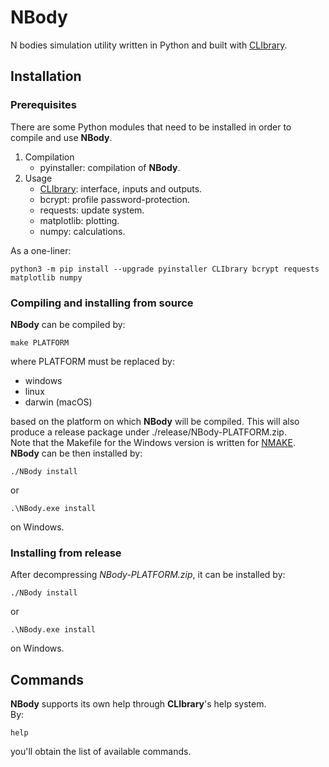 # NBody

N bodies simulation utility written in Python and built with [CLIbrary](https://github.com/diantonioandrea/CLIbrary).

## Installation

### Prerequisites

There are some Python modules that need to be installed in order to compile and use **NBody**.

1. Compilation
	* pyinstaller: compilation of **NBody**.
2. Usage
	* [CLIbrary](https://github.com/diantonioandrea/CLIbrary): interface, inputs and outputs.
	* bcrypt: profile password-protection.
	* requests: update system.
	* matplotlib: plotting.
	* numpy: calculations.

As a one-liner:

	python3 -m pip install --upgrade pyinstaller CLIbrary bcrypt requests matplotlib numpy

### Compiling and installing from source

**NBody** can be compiled by:

	make PLATFORM

where PLATFORM must be replaced by:

* windows
* linux
* darwin (macOS)

based on the platform on which **NBody** will be compiled. This will also produce a release package under ./release/NBody-PLATFORM.zip.  
Note that the Makefile for the Windows version is written for [NMAKE](https://learn.microsoft.com/en-gb/cpp/build/reference/nmake-reference?view=msvc-170).  
**NBody** can be then installed by:

	./NBody install

or

	.\NBody.exe install

on Windows.
	
### Installing from release

After decompressing *NBody-PLATFORM.zip*, it can be installed by:

	./NBody install

or

	.\NBody.exe install

on Windows.

## Commands

**NBody** supports its own help through **CLIbrary**'s help system.  
By:

	help

you'll obtain the list of available commands.
